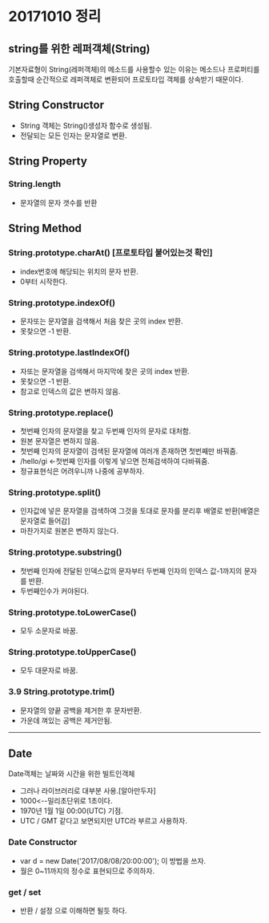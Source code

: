 # 20171010 정리

## string를 위한 레퍼객체(String)
기본자료형이 String(레퍼객체)의 메소드를 사용할수 있는 이유는 메소드나 프로퍼티를 호출할때 순간적으로 레퍼객체로 변환되어 프로토타입 객체를 상속받기 때문이다.

## String Constructor
* String 객체는 String()생성자 함수로 생성됨.
* 전달되는 모든 인자는 문자열로 변환.

## String Property
### String.length
* 문자열의 문자 갯수를 반환
## String Method
### String.prototype.charAt() [프로토타입 붙어있는것 확인]
* index번호에 해당되는 위치의 문자 반환.
* 0부터 시작한다.
### String.prototype.indexOf()
* 문자또는 문자열을 검색해서 처음 찾은 곳의 index 반환.
* 못찾으면 -1 반환.
### String.prototype.lastIndexOf()
* 자또는 문자열을 검색해서 마지막에 찾은 곳의 index 반환.
* 못찾으면 -1 반환.
* 참고로 인덱스의 값은 변하지 않음.
### String.prototype.replace()
* 첫번째 인자의 문자열을 찾고 두번째 인자의 문자로 대처함.
* 원본 문자열은 변하지 않음.
* 첫번째 인자의 문자열이 검색된 문자열에 여러개 존재하면 첫번째만 바꿔줌.
* /hello/gi <-첫번째 인자를 이렇게 넣으면 전체검색하여 다바꿔줌.
* 정규표현식은 어려우니까 나중에 공부하자.
### String.prototype.split()
* 인자값에 넣은 문자열을 검색하여 그것을 토대로 문자를 분리후 배열로 반환[배열은 문자열로 들어감]
* 마찬가지로 원본은 변하지 않는다.
### String.prototype.substring()
* 첫번째 인자에 전달된 인덱스값의 문자부터 두번째 인자의 인덱스 값-1까지의 문자를 반환.
* 두번째인수가 커야된다.
### String.prototype.toLowerCase()
* 모두 소문자로 바꿈.
### String.prototype.toUpperCase()
* 모두 대문자로 바꿈.
### 3.9 String.prototype.trim()
* 문자열의 양끝 공백을 제거한 후 문자반환.
* 가운데 껴있는 공백은 제거안됨.
---
## Date
Date객체는 날짜와 시간을 위한 빌트인객체
* 그러나 라이브러리로 대부분 사용.[알아만두자]
* 1000<--밀리초단위로 1초이다.
* 1970년 1월 1일 00:00(UTC) 기점.
* UTC / GMT 같다고 보면되지만 UTC라 부르고 사용하자.
### Date Constructor
* var d = new Date('2017/08/08/20:00:00'); 이 방법을 쓰자.
* 월은 0~11까지의 정수로 표현되므로 주의하자.

### get / set
* 반환 / 설정 으로 이해하면 될듯 하다.




